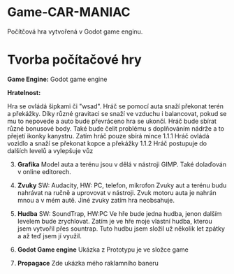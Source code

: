 # Game-CAR-MANIAC
Počítčová hra vytvořená v Godot game enginu.

# Tvorba počítačové hry

 __Game Engine:__ Godot game engine

__Hratelnost:__ 

Hra se ovládá šipkami či "wsad". Hráč se pomocí auta snaží překonat terén a překážky. Díky různé gravitaci se snaží ve vzduchu i balancovat, pokud se mu to nepovede a auto bude převráceno hra se ukončí. Hráč bude sbírat různé bonusové body. Také bude čelit problému s doplňováním nádrže a to přejetí ikonky kanystru.
Zatím hráč pouze sbírá mince
1.1.1 Hráč ovládá vozidlo a snaží se překonat kopce a překážky
1.1.2 Hráč postupuje do dalších levelů a vylepšuje vůz

3. __Grafika__
Model auta a terénu jsou v dělá v nástroji GIMP. Také dolaďován v online editorech.   

4. __Zvuky__
SW: Audacity, HW: PC, telefon, mikrofon
Zvuky aut a terénu budu nahrávat na ručně a uprovovat v nástroji.
Zvuk motoru auta je nahrán mnou a v mém autě. Jiné zvuky zatím hra neobsahuje.

5. __Hudba__
SW: SoundTrap, HW:PC
Ve hře bude jedna hudba, jenon dalším levelem bude zrychlovat.
Zatím je ve hře moje vlastní hudba, kterou jsem vytvořil přes sountrap. Tuto hudbu jsem složil už několik let zpátky a až teď jsem jí využil.

6. __Godot Game engine__
Ukázka z Prototypu je ve složce game

7. __Propagace__
Zde ukázka mého raklamního baneru
